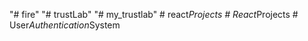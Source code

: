 "# fire" 
"# trustLab" 
"# my_trustlab" 
#   r e a c t _ P r o j e c t s  
 #   R e a c t _ P r o j e c t s  
 #   U s e r _ A u t h e n t i c a t i o n _ S y s t e m  
 